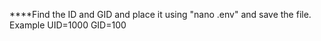 \*\*\*\*Find the ID and GID and place it using "nano .env" and save the file.
Example
UID=1000
GID=100

